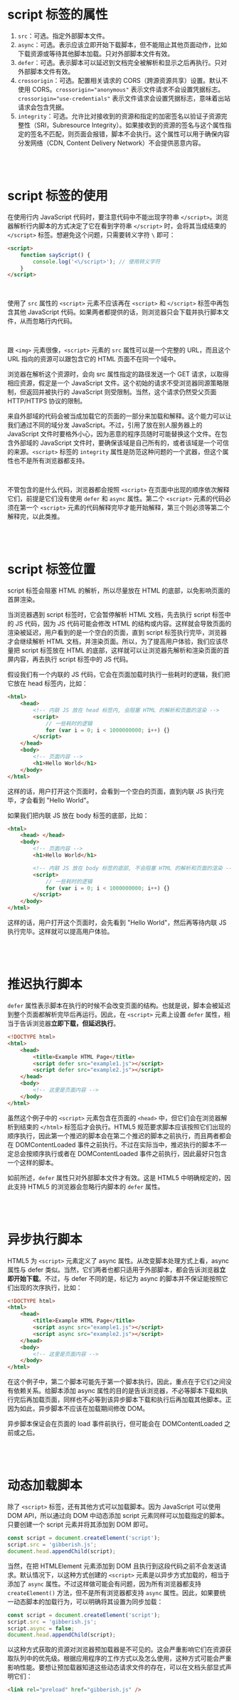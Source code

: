 # script 标签的属性

1.  `src`：可选。指定外部脚本文件。
2.  `async`：可选。表示应该立即开始下载脚本，但不能阻止其他页面动作，比如下载资源或等待其他脚本加载。只对外部脚本文件有效。
3.  `defer`：可选。表示脚本可以延迟到文档完全被解析和显示之后再执行。只对外部脚本文件有效。
4.  `crossorigin`：可选。配置相关请求的 CORS（跨源资源共享）设置。默认不使用 CORS。`crossorigin="anonymous"` 表示文件请求不会设置凭据标志。`crossorigin="use-credentials"` 表示文件请求会设置凭据标志，意味着出站请求会包含凭据。
5.  `integrity`：可选。允许比对接收到的资源和指定的加密签名以验证子资源完整性（SRI，Subresource Integrity）。如果接收到的资源的签名与这个属性指定的签名不匹配，则页面会报错，脚本不会执行。这个属性可以用于确保内容分发网络（CDN, Content Delivery Network）不会提供恶意内容。

<br><br>

# script 标签的使用

在使用行内 JavaScript 代码时，要注意代码中不能出现字符串 `</script>`。浏览器解析行内脚本的方式决定了它在看到字符串 `</script>` 时，会将其当成结束的 `</script>` 标签。想避免这个问题，只需要转义字符 `\` 即可：

```html
<script>
    function sayScript() {
        console.log('<\/script>'); // 使用转义字符
    }
</script>
```

<br>

使用了 `src` 属性的 `<script>` 元素不应该再在 `<script>` 和 `</script>` 标签中再包含其他 JavaScript 代码。如果两者都提供的话，则浏览器只会下载并执行脚本文件，从而忽略行内代码。

<br>

跟 `<img>` 元素很像，`<script>` 元素的 `src` 属性可以是一个完整的 URL，而且这个 URL 指向的资源可以跟包含它的 HTML 页面不在同一个域中。

浏览器在解析这个资源时，会向 src 属性指定的路径发送一个 GET 请求，以取得相应资源，假定是一个 JavaScript 文件。这个初始的请求不受浏览器同源策略限制，但返回并被执行的 JavaScript 则受限制。当然，这个请求仍然受父页面 HTTP/HTTPS 协议的限制。

来自外部域的代码会被当成加载它的页面的一部分来加载和解释。这个能力可以让我们通过不同的域分发 JavaScript。不过，引用了放在别人服务器上的 JavaScript 文件时要格外小心，因为恶意的程序员随时可能替换这个文件。在包含外部域的 JavaScript 文件时，要确保该域是自己所有的，或者该域是一个可信的来源。`<script>` 标签的 `integrity` 属性是防范这种问题的一个武器，但这个属性也不是所有浏览器都支持。

<br>

不管包含的是什么代码，浏览器都会按照 `<script>` 在页面中出现的顺序依次解释它们，前提是它们没有使用 `defer` 和 `async` 属性。第二个 `<script>` 元素的代码必须在第一个 `<script>` 元素的代码解释完毕才能开始解释，第三个则必须等第二个解释完，以此类推。

<br><br>

# script 标签位置

script 标签会阻塞 HTML 的解析，所以尽量放在 HTML 的底部，以免影响页面的首屏渲染。

当浏览器遇到 script 标签时，它会暂停解析 HTML 文档，先去执行 script 标签中的 JS 代码，因为 JS 代码可能会修改 HTML 的结构或内容。这样就会导致页面的渲染被延迟，用户看到的是一个空白的页面，直到 script 标签执行完毕，浏览器才会继续解析 HTML 文档，并渲染页面。所以，为了提高用户体验，我们应该尽量把 script 标签放在 HTML 的底部，这样就可以让浏览器先解析和渲染页面的首屏内容，再去执行 script 标签中的 JS 代码。

假设我们有一个内联的 JS 代码，它会在页面加载时执行一些耗时的逻辑，我们把它放在 head 标签内，比如：

```html
<html>
    <head>
        <!-- 内联 JS 放在 head 标签内, 会阻塞 HTML 的解析和页面的渲染 -->
        <script>
            // 一些耗时的逻辑
            for (var i = 0; i < 1000000000; i++) {}
        </script>
    </head>
    <body>
        <!-- 页面内容 -->
        <h1>Hello World</h1>
    </body>
</html>
```

这样的话，用户打开这个页面时，会看到一个空白的页面，直到内联 JS 执行完毕，才会看到 "Hello World"。

如果我们把内联 JS 放在 body 标签的底部，比如：

```html
<html>
    <head> </head>
    <body>
        <!-- 页面内容 -->
        <h1>Hello World</h1>

        <!-- 内联 JS 放在 body 标签的底部, 不会阻塞 HTML 的解析和页面的渲染 -->
        <script>
            // 一些耗时的逻辑
            for (var i = 0; i < 1000000000; i++) {}
        </script>
    </body>
</html>
```

这样的话，用户打开这个页面时，会先看到 "Hello World"，然后再等待内联 JS 执行完毕。这样就可以提高用户体验。

<br><br>

# 推迟执行脚本

`defer` 属性表示脚本在执行的时候不会改变页面的结构。也就是说，脚本会被延迟到整个页面都解析完毕后再运行。因此，在 `<script>` 元素上设置 `defer` 属性，相当于告诉浏览器**立即下载，但延迟执行**。

```html
<!DOCTYPE html>
<html>
    <head>
        <title>Example HTML Page</title>
        <script defer src="example1.js"></script>
        <script defer src="example2.js"></script>
    </head>
    <body>
        <!-- 这里是页面内容 -->
    </body>
</html>
```

虽然这个例子中的 `<script>` 元素包含在页面的 `<head>` 中，但它们会在浏览器解析到结束的 `</html>` 标签后才会执行。HTML5 规范要求脚本应该按照它们出现的顺序执行，因此第一个推迟的脚本会在第二个推迟的脚本之前执行，而且两者都会在 DOMContentLoaded 事件之前执行。不过在实际当中，推迟执行的脚本不一定总会按顺序执行或者在 DOMContentLoaded 事件之前执行，因此最好只包含一个这样的脚本。

如前所述，`defer` 属性只对外部脚本文件才有效。这是 HTML5 中明确规定的，因此支持 HTML5 的浏览器会忽略行内脚本的 `defer` 属性。

<br><br>

# 异步执行脚本

HTML5 为 `<script>` 元素定义了 async 属性。从改变脚本处理方式上看，async 属性与 defer 类似。当然，它们两者也都只适用于外部脚本，都会告诉浏览器**立即开始下载**。不过，与 defer 不同的是，标记为 async 的脚本并不保证能按照它们出现的次序执行，比如：

```html
<!DOCTYPE html>
<html>
    <head>
        <title>Example HTML Page</title>
        <script async src="example1.js"></script>
        <script async src="example2.js"></script>
    </head>
    <body>
        <!-- 这里是页面内容 -->
    </body>
</html>
```

在这个例子中，第二个脚本可能先于第一个脚本执行。因此，重点在于它们之间没有依赖关系。给脚本添加 async 属性的目的是告诉浏览器，不必等脚本下载和执行完后再加载页面，同样也不必等到该异步脚本下载和执行后再加载其他脚本。正因为如此，异步脚本不应该在加载期间修改 DOM。

异步脚本保证会在页面的 load 事件前执行，但可能会在 DOMContentLoaded 之前或之后。

<br><br>

# 动态加载脚本

除了 `<script>` 标签，还有其他方式可以加载脚本。因为 JavaScript 可以使用 DOM API，所以通过向 DOM 中动态添加 script 元素同样可以加载指定的脚本。只要创建一个 script 元素并将其添加到 DOM 即可。

```js
const script = document.createElement('script');
script.src = 'gibberish.js';
document.head.appendChild(script);
```

当然，在把 HTMLElement 元素添加到 DOM 且执行到这段代码之前不会发送请求。默认情况下，以这种方式创建的 `<script>` 元素是以异步方式加载的，相当于添加了 `async` 属性。不过这样做可能会有问题，因为所有浏览器都支持 `createElement()` 方法，但不是所有浏览器都支持 `async` 属性。因此，如果要统一动态脚本的加载行为，可以明确将其设置为同步加载：

```js
const script = document.createElement('script');
script.src = 'gibberish.js';
script.async = false;
document.head.appendChild(script);
```

以这种方式获取的资源对浏览器预加载器是不可见的。这会严重影响它们在资源获取队列中的优先级。根据应用程序的工作方式以及怎么使用，这种方式可能会严重影响性能。要想让预加载器知道这些动态请求文件的存在，可以在文档头部显式声明它们：

```html
<link rel="preload" href="gibberish.js" />
```

<br>
